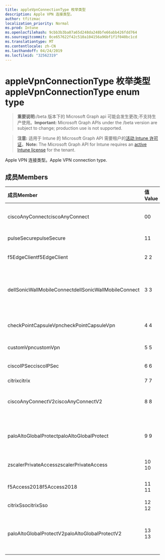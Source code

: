 ```yaml
---
title: appleVpnConnectionType 枚举类型
description: Apple VPN 连接类型。
author: tfitzmac
localization_priority: Normal
ms.prod: Intune
ms.openlocfilehash: 9cbb3b3ba87a65d248da248bfe66abb426fdd764
ms.sourcegitcommit: 0ce657622f42c510a104156a96bf1f1f040bc1cd
ms.translationtype: MT
ms.contentlocale: zh-CN
ms.lasthandoff: 04/24/2019
ms.locfileid: "32562319"
---
```

# <a name="applevpnconnectiontype-enum-type"></a><span data-ttu-id="dc903-103">appleVpnConnectionType 枚举类型</span><span class="sxs-lookup"><span data-stu-id="dc903-103">appleVpnConnectionType enum type</span></span>

> <span data-ttu-id="dc903-104">**重要说明:**/beta 版本下的 Microsoft Graph api 可能会发生更改;不支持生产使用。</span><span class="sxs-lookup"><span data-stu-id="dc903-104">**Important:** Microsoft Graph APIs under the /beta version are subject to change; production use is not supported.</span></span>

> <span data-ttu-id="dc903-105">**注意:** 适用于 Intune 的 Microsoft Graph API 需要租户的[活动 Intune 许可证](https://go.microsoft.com/fwlink/?linkid=839381)。</span><span class="sxs-lookup"><span data-stu-id="dc903-105">**Note:** The Microsoft Graph API for Intune requires an [active Intune license](https://go.microsoft.com/fwlink/?linkid=839381) for the tenant.</span></span>

<span data-ttu-id="dc903-106">Apple VPN 连接类型。</span><span class="sxs-lookup"><span data-stu-id="dc903-106">Apple VPN connection type.</span></span>

## <a name="members"></a><span data-ttu-id="dc903-107">成员</span><span class="sxs-lookup"><span data-stu-id="dc903-107">Members</span></span>
|<span data-ttu-id="dc903-108">成员</span><span class="sxs-lookup"><span data-stu-id="dc903-108">Member</span></span>|<span data-ttu-id="dc903-109">值</span><span class="sxs-lookup"><span data-stu-id="dc903-109">Value</span></span>|<span data-ttu-id="dc903-110">说明</span><span class="sxs-lookup"><span data-stu-id="dc903-110">Description</span></span>|
|:---|:---|:---|
|<span data-ttu-id="dc903-111">ciscoAnyConnect</span><span class="sxs-lookup"><span data-stu-id="dc903-111">ciscoAnyConnect</span></span>|<span data-ttu-id="dc903-112">0</span><span class="sxs-lookup"><span data-stu-id="dc903-112">0</span></span>|<span data-ttu-id="dc903-113">Cisco AnyConnect。</span><span class="sxs-lookup"><span data-stu-id="dc903-113">Cisco AnyConnect.</span></span>|
|<span data-ttu-id="dc903-114">pulseSecure</span><span class="sxs-lookup"><span data-stu-id="dc903-114">pulseSecure</span></span>|<span data-ttu-id="dc903-115">1</span><span class="sxs-lookup"><span data-stu-id="dc903-115">1</span></span>|<span data-ttu-id="dc903-116">脉冲安全。</span><span class="sxs-lookup"><span data-stu-id="dc903-116">Pulse Secure.</span></span>|
|<span data-ttu-id="dc903-117">f5EdgeClient</span><span class="sxs-lookup"><span data-stu-id="dc903-117">f5EdgeClient</span></span>|<span data-ttu-id="dc903-118">2 </span><span class="sxs-lookup"><span data-stu-id="dc903-118">2</span></span>|<span data-ttu-id="dc903-119">F5 边缘客户端。</span><span class="sxs-lookup"><span data-stu-id="dc903-119">F5 Edge Client.</span></span>|
|<span data-ttu-id="dc903-120">dellSonicWallMobileConnect</span><span class="sxs-lookup"><span data-stu-id="dc903-120">dellSonicWallMobileConnect</span></span>|<span data-ttu-id="dc903-121">3 </span><span class="sxs-lookup"><span data-stu-id="dc903-121">3</span></span>|<span data-ttu-id="dc903-122">戴尔 SonicWALL 移动连接。</span><span class="sxs-lookup"><span data-stu-id="dc903-122">Dell SonicWALL Mobile Connection.</span></span>|
|<span data-ttu-id="dc903-123">checkPointCapsuleVpn</span><span class="sxs-lookup"><span data-stu-id="dc903-123">checkPointCapsuleVpn</span></span>|<span data-ttu-id="dc903-124">4 </span><span class="sxs-lookup"><span data-stu-id="dc903-124">4</span></span>|<span data-ttu-id="dc903-125">检查点胶囊 VPN。</span><span class="sxs-lookup"><span data-stu-id="dc903-125">Check Point Capsule VPN.</span></span>|
|<span data-ttu-id="dc903-126">customVpn</span><span class="sxs-lookup"><span data-stu-id="dc903-126">customVpn</span></span>|<span data-ttu-id="dc903-127">5 </span><span class="sxs-lookup"><span data-stu-id="dc903-127">5</span></span>|<span data-ttu-id="dc903-128">自定义 VPN。</span><span class="sxs-lookup"><span data-stu-id="dc903-128">Custom VPN.</span></span>|
|<span data-ttu-id="dc903-129">ciscoIPSec</span><span class="sxs-lookup"><span data-stu-id="dc903-129">ciscoIPSec</span></span>|<span data-ttu-id="dc903-130">6 </span><span class="sxs-lookup"><span data-stu-id="dc903-130">6</span></span>|<span data-ttu-id="dc903-131">Cisco (IPSec)。</span><span class="sxs-lookup"><span data-stu-id="dc903-131">Cisco (IPSec).</span></span>|
|<span data-ttu-id="dc903-132">citrix</span><span class="sxs-lookup"><span data-stu-id="dc903-132">citrix</span></span>|<span data-ttu-id="dc903-133">7 </span><span class="sxs-lookup"><span data-stu-id="dc903-133">7</span></span>|<span data-ttu-id="dc903-134">Citrix.</span><span class="sxs-lookup"><span data-stu-id="dc903-134">Citrix.</span></span>|
|<span data-ttu-id="dc903-135">ciscoAnyConnectV2</span><span class="sxs-lookup"><span data-stu-id="dc903-135">ciscoAnyConnectV2</span></span>|<span data-ttu-id="dc903-136">8 </span><span class="sxs-lookup"><span data-stu-id="dc903-136">8</span></span>|<span data-ttu-id="dc903-137">Cisco AnyConnect V2。</span><span class="sxs-lookup"><span data-stu-id="dc903-137">Cisco AnyConnect V2.</span></span>|
|<span data-ttu-id="dc903-138">paloAltoGlobalProtect</span><span class="sxs-lookup"><span data-stu-id="dc903-138">paloAltoGlobalProtect</span></span>|<span data-ttu-id="dc903-139">9 </span><span class="sxs-lookup"><span data-stu-id="dc903-139">9</span></span>|<span data-ttu-id="dc903-140">Palo Alto 网络 GlobalProtect。</span><span class="sxs-lookup"><span data-stu-id="dc903-140">Palo Alto Networks GlobalProtect.</span></span>|
|<span data-ttu-id="dc903-141">zscalerPrivateAccess</span><span class="sxs-lookup"><span data-stu-id="dc903-141">zscalerPrivateAccess</span></span>|<span data-ttu-id="dc903-142">10 </span><span class="sxs-lookup"><span data-stu-id="dc903-142">10</span></span>|<span data-ttu-id="dc903-143">Zscaler 私有访问。</span><span class="sxs-lookup"><span data-stu-id="dc903-143">Zscaler Private Access.</span></span>|
|<span data-ttu-id="dc903-144">f5Access2018</span><span class="sxs-lookup"><span data-stu-id="dc903-144">f5Access2018</span></span>|<span data-ttu-id="dc903-145">11 </span><span class="sxs-lookup"><span data-stu-id="dc903-145">11</span></span>|<span data-ttu-id="dc903-146">F5 访问2018。</span><span class="sxs-lookup"><span data-stu-id="dc903-146">F5 Access 2018.</span></span>|
|<span data-ttu-id="dc903-147">citrixSso</span><span class="sxs-lookup"><span data-stu-id="dc903-147">citrixSso</span></span>|<span data-ttu-id="dc903-148">12 </span><span class="sxs-lookup"><span data-stu-id="dc903-148">12</span></span>|<span data-ttu-id="dc903-149">Citrix Sso。</span><span class="sxs-lookup"><span data-stu-id="dc903-149">Citrix Sso.</span></span>|
|<span data-ttu-id="dc903-150">paloAltoGlobalProtectV2</span><span class="sxs-lookup"><span data-stu-id="dc903-150">paloAltoGlobalProtectV2</span></span>|<span data-ttu-id="dc903-151">13 </span><span class="sxs-lookup"><span data-stu-id="dc903-151">13</span></span>|<span data-ttu-id="dc903-152">Palo Alto 网络 GlobalProtect V2。</span><span class="sxs-lookup"><span data-stu-id="dc903-152">Palo Alto Networks GlobalProtect V2.</span></span>|





